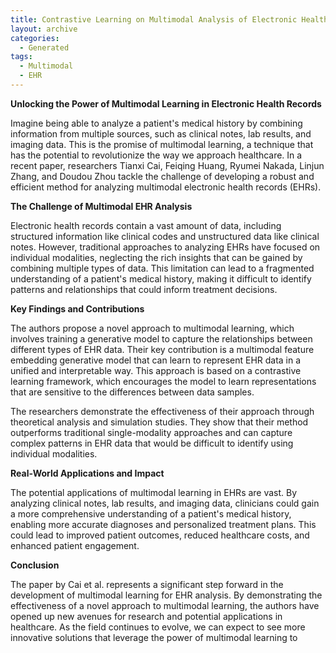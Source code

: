 ```yaml
---
title: Contrastive Learning on Multimodal Analysis of Electronic Health Records
layout: archive
categories:
  - Generated
tags:
  - Multimodal
  - EHR
---
```


**Unlocking the Power of Multimodal Learning in Electronic Health Records**

Imagine being able to analyze a patient's medical history by combining information from multiple sources, such as clinical notes, lab results, and imaging data. This is the promise of multimodal learning, a technique that has the potential to revolutionize the way we approach healthcare. In a recent paper, researchers Tianxi Cai, Feiqing Huang, Ryumei Nakada, Linjun Zhang, and Doudou Zhou tackle the challenge of developing a robust and efficient method for analyzing multimodal electronic health records (EHRs).

**The Challenge of Multimodal EHR Analysis**

Electronic health records contain a vast amount of data, including structured information like clinical codes and unstructured data like clinical notes. However, traditional approaches to analyzing EHRs have focused on individual modalities, neglecting the rich insights that can be gained by combining multiple types of data. This limitation can lead to a fragmented understanding of a patient's medical history, making it difficult to identify patterns and relationships that could inform treatment decisions.

**Key Findings and Contributions**

The authors propose a novel approach to multimodal learning, which involves training a generative model to capture the relationships between different types of EHR data. Their key contribution is a multimodal feature embedding generative model that can learn to represent EHR data in a unified and interpretable way. This approach is based on a contrastive learning framework, which encourages the model to learn representations that are sensitive to the differences between data samples.

The researchers demonstrate the effectiveness of their approach through theoretical analysis and simulation studies. They show that their method outperforms traditional single-modality approaches and can capture complex patterns in EHR data that would be difficult to identify using individual modalities.

**Real-World Applications and Impact**

The potential applications of multimodal learning in EHRs are vast. By analyzing clinical notes, lab results, and imaging data, clinicians could gain a more comprehensive understanding of a patient's medical history, enabling more accurate diagnoses and personalized treatment plans. This could lead to improved patient outcomes, reduced healthcare costs, and enhanced patient engagement.

**Conclusion**

The paper by Cai et al. represents a significant step forward in the development of multimodal learning for EHR analysis. By demonstrating the effectiveness of a novel approach to multimodal learning, the authors have opened up new avenues for research and potential applications in healthcare. As the field continues to evolve, we can expect to see more innovative solutions that leverage the power of multimodal learning to